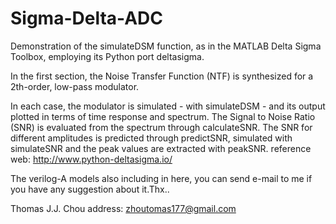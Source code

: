 # Sigma-Delta-ADC
Demonstration of the simulateDSM function, as in the MATLAB Delta Sigma Toolbox, employing its Python port deltasigma.

In the first section, the Noise Transfer Function (NTF) is synthesized for a 2th-order, low-pass modulator.

In each case, the modulator is simulated - with simulateDSM - and its output plotted in terms of time response and spectrum.
The Signal to Noise Ratio (SNR) is evaluated from the spectrum through calculateSNR.
The SNR for different amplitudes is predicted through predictSNR, simulated with simulateSNR and the peak values are extracted with peakSNR.
reference web: http://www.python-deltasigma.io/

The verilog-A models also including in here, you can send e-mail to me if you have any suggestion about it.Thx..

Thomas J.J. Chou address: zhoutomas177@gmail.com
